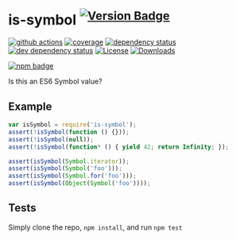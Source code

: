 # is-symbol <sup>[![Version Badge][2]][1]</sup>

[![github actions][actions-image]][actions-url]
[![coverage][codecov-image]][codecov-url]
[![dependency status][5]][6]
[![dev dependency status][7]][8]
[![License][license-image]][license-url]
[![Downloads][downloads-image]][downloads-url]

[![npm badge][11]][1]

Is this an ES6 Symbol value?

## Example

```js
var isSymbol = require('is-symbol');
assert(!isSymbol(function () {}));
assert(!isSymbol(null));
assert(!isSymbol(function* () { yield 42; return Infinity; });

assert(isSymbol(Symbol.iterator));
assert(isSymbol(Symbol('foo')));
assert(isSymbol(Symbol.for('foo')));
assert(isSymbol(Object(Symbol('foo'))));
```

## Tests

Simply clone the repo, `npm install`, and run `npm test`

[1]: https://npmjs.org/package/is-symbol

[2]: https://versionbadg.es/inspect-js/is-symbol.svg

[5]: https://david-dm.org/inspect-js/is-symbol.svg

[6]: https://david-dm.org/inspect-js/is-symbol

[7]: https://david-dm.org/inspect-js/is-symbol/dev-status.svg

[8]: https://david-dm.org/inspect-js/is-symbol#info=devDependencies

[11]: https://nodei.co/npm/is-symbol.png?downloads=true&stars=true

[license-image]: https://img.shields.io/npm/l/is-symbol.svg

[license-url]: LICENSE

[downloads-image]: https://img.shields.io/npm/dm/is-symbol.svg

[downloads-url]: https://npm-stat.com/charts.html?package=is-symbol

[codecov-image]: https://codecov.io/gh/inspect-js/is-symbol/branch/main/graphs/badge.svg

[codecov-url]: https://app.codecov.io/gh/inspect-js/is-symbol/

[actions-image]: https://img.shields.io/endpoint?url=https://github-actions-badge-u3jn4tfpocch.runkit.sh/inspect-js/is-symbol

[actions-url]: https://github.com/inspect-js/is-symbol/actions
